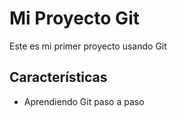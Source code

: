 # Mi Proyecto Git
Este es mi primer proyecto usando Git
## Características
- Aprendiendo Git paso a paso